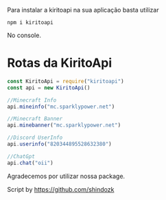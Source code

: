 Para instalar a kiritoapi na sua aplicação basta utilizar 

```npm i kiritoapi```

No console.

# Rotas da KiritoApi

```js
const KiritoApi = require("kiritoapi")
const api = new KiritoApi()

//Minecraft Info
api.mineinfo("mc.sparklypower.net")

//Minecraft Banner
api.minebanner("mc.sparklypower.net")

//Discord UserInfo
api.userinfo("820344895528632380")

//ChatGpt
api.chat("oii")
```

Agradecemos por utilizar nossa package.


Script by https://github.com/shindozk
